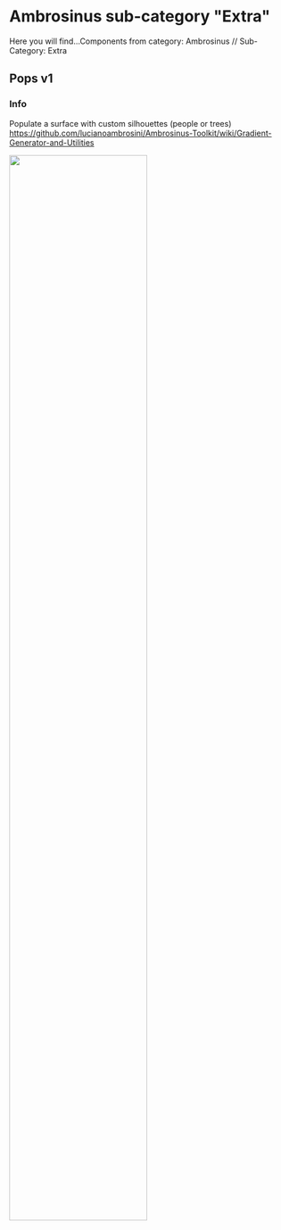 # Ambrosinus sub-category "Extra"
  Here you will find...Components from category: Ambrosinus // Sub-Category: Extra  

## Pops v1
### Info
Populate a surface with custom silhouettes (people or trees)
https://github.com/lucianoambrosini/Ambrosinus-Toolkit/wiki/Gradient-Generator-and-Utilities 

<img src="https://ambrosinus.altervista.org/blog/wp-content/uploads/2022/08/GradGen01_.coverjpg.jpg" width="70%" height="70%">
